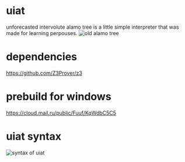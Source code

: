 # uiat
unforecasted intervolute alamo tree
is a little simple interpreter that was made for learning perpouses.
<img src="https://freerangestock.com/sample/26373/old-tree.jpg" alt="old alamo tree">

# dependencies
https://github.com/Z3Prover/z3

# prebuild for windows
https://cloud.mail.ru/public/Fuuf/KqWdbC5C5

# uiat syntax
<img src="https://pp.userapi.com/c849028/v849028082/104513/3tdTIcseo7E.jpg" alt="syntax of uiat">
